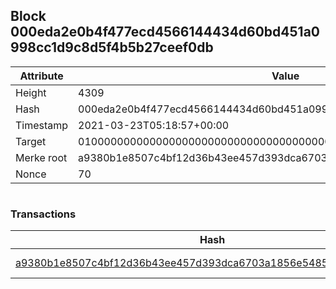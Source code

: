## Block 000eda2e0b4f477ecd4566144434d60bd451a0998cc1d9c8d5f4b5b27ceef0db

Attribute | Value
--- | ---
Height | 4309
Hash | 000eda2e0b4f477ecd4566144434d60bd451a0998cc1d9c8d5f4b5b27ceef0db
Timestamp | 2021-03-23T05:18:57+00:00
Target | 0100000000000000000000000000000000000000000000000000000000000000
Merke root | a9380b1e8507c4bf12d36b43ee457d393dca6703a1856e5485cabcce455cc9fa
Nonce | 70

```

```

### Transactions

Hash | Amount
--- | ---
[a9380b1e8507c4bf12d36b43ee457d393dca6703a1856e5485cabcce455cc9fa](a9380b1e8507c4bf12d36b43ee457d393dca6703a1856e5485cabcce455cc9fa.md) | 10.00000000 SKEPTI 
